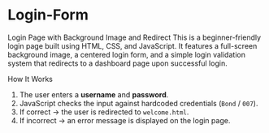 # Login-Form
Login Page with Background Image and Redirect
This is a beginner-friendly login page built using HTML, CSS, and JavaScript. It features a full-screen background image, a centered login form, and a simple login validation system that redirects to a dashboard page upon successful login.

How It Works
1. The user enters a **username** and **password**.
2. JavaScript checks the input against hardcoded credentials (`Bond` / `007`).
3. If correct → the user is redirected to `welcome.html`.
4. If incorrect → an error message is displayed on the login page.
